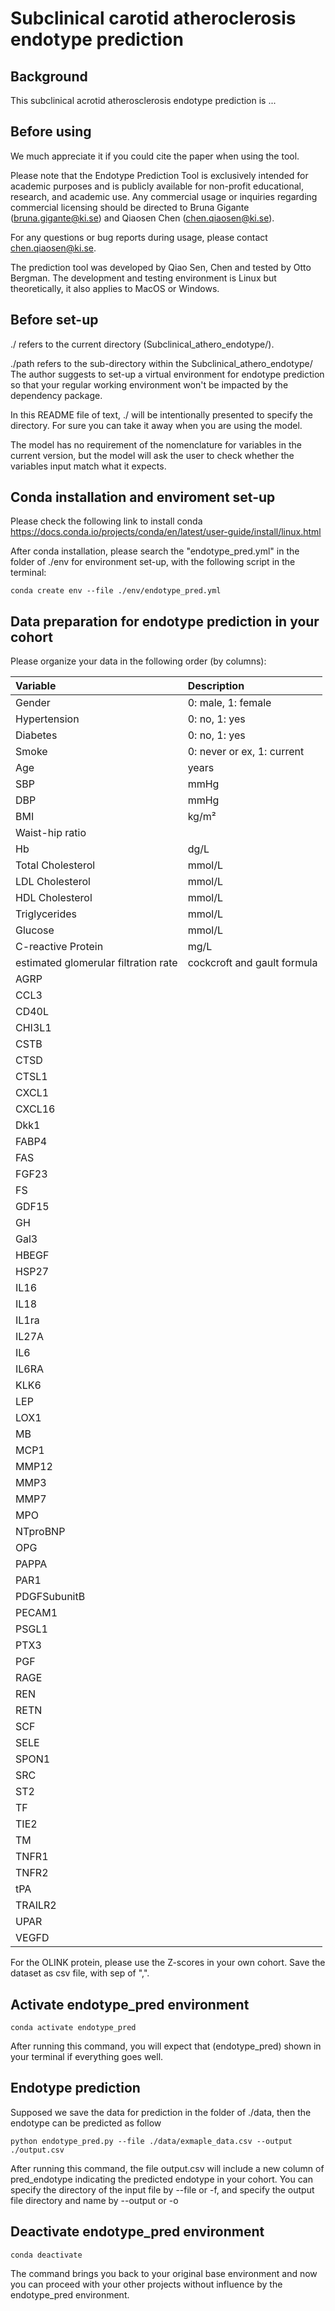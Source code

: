 # Subclinical carotid atheroclerosis endotype prediction

## Background

This subclinical acrotid atherosclerosis endotype prediction is ...

## Before using

We much appreciate it if you could cite the paper when using the tool.

Please note that the Endotype Prediction Tool is exclusively intended for academic purposes and is publicly available for non-profit educational, research, and academic use. Any commercial usage or inquiries regarding commercial licensing should be directed to Bruna Gigante (bruna.gigante@ki.se) and Qiaosen Chen (chen.qiaosen@ki.se). 

For any questions or bug reports during usage, please contact chen.qiaosen@ki.se.

The prediction tool was developed by Qiao Sen, Chen and tested by Otto Bergman. The development and testing environment is Linux but theoretically, it also applies to MacOS or Windows.

## Before set-up
./ refers to the current directory (Subclinical_athero_endotype/).

./path refers to the sub-directory within the Subclinical_athero_endotype/
The author suggests to set-up a virtual environment for endotype prediction so that your regular working environment won't be impacted by the dependency package.

In this README file of text, ./ will be intentionally presented to specify the directory. For sure you can take it away when you are using the model.

The model has no requirement of the nomenclature for variables in the current version, but the model will ask the user to check whether the variables input match what it expects.

## Conda installation and enviroment set-up
Please check the following link to install conda https://docs.conda.io/projects/conda/en/latest/user-guide/install/linux.html

After conda installation, please search the "endotype_pred.yml" in the folder of ./env for environment set-up, with the following script in the terminal:
```
conda create env --file ./env/endotype_pred.yml
```

## Data preparation for endotype prediction in your cohort
Please organize your data in the following order (by columns):

| Variable                | Description                             |
|:------------------------|:----------------------------------------|
| Gender                  | 0: male, 1: female                      |
| Hypertension            | 0: no, 1: yes                           |
| Diabetes                | 0: no, 1: yes                           |
| Smoke                   | 0: never or ex, 1: current              |
| Age                     | years                                   |
| SBP                     | mmHg                                    |
| DBP                     | mmHg                                    |
| BMI                     | kg/m²                                   |
| Waist-hip ratio         |                                         |                                                                |
| Hb                      | dg/L                                    |
| Total Cholesterol       | mmol/L                                  |
| LDL Cholesterol         | mmol/L                                  |
| HDL Cholesterol         | mmol/L                                  |
| Triglycerides           | mmol/L                                  |
| Glucose                 | mmol/L                                  |
| C-reactive Protein      | mg/L                                    |
| estimated glomerular filtration rate| cockcroft and gault formula |
| AGRP                    |                                         |
| CCL3                    |                                         |
| CD40L                   |                                         |
| CHI3L1                  |                                         |
| CSTB                    |                                         |
| CTSD                    |                                         |
| CTSL1                   |                                         |
| CXCL1                   |                                         |
| CXCL16                  |                                         |
| Dkk1                    |                                         |
| FABP4                   |                                         |
| FAS                     |                                         |
| FGF23                   |                                         |
| FS                      |                                         |
| GDF15                   |                                         |
| GH                      |                                         |
| Gal3                    |                                         |
| HBEGF                   |                                         |
| HSP27                   |                                         |
| IL16                    |                                         |
| IL18                    |                                         |
| IL1ra                   |                                         |
| IL27A                   |                                         |
| IL6                     |                                         |
| IL6RA                   |                                         |
| KLK6                    |                                         |
| LEP                     |                                         |
| LOX1                    |                                         |
| MB                      |                                         |
| MCP1                    |                                         |
| MMP12                   |                                         |
| MMP3                    |                                         |
| MMP7                    |                                         |
| MPO                     |                                         |
| NTproBNP                |                                         |
| OPG                     |                                         |
| PAPPA                   |                                         |
| PAR1                    |                                         |
| PDGFSubunitB            |                                         |
| PECAM1                  |                                         |
| PSGL1                   |                                         |
| PTX3                    |                                         |
| PGF                     |                                         |
| RAGE                    |                                         |
| REN                     |                                         |
| RETN                    |                                         |
| SCF                     |                                         |
| SELE                    |                                         |
| SPON1                   |                                         |
| SRC                     |                                         |
| ST2                     |                                         |
| TF                      |                                         |
| TIE2                    |                                         |
| TM                      |                                         |
| TNFR1                   |                                         |
| TNFR2                   |                                         |
| tPA                     |                                         |
| TRAILR2                 |                                         |
| UPAR                    |                                         |
| VEGFD                   |                                         |

For the OLINK protein, please use the Z-scores in your own cohort.
Save the dataset as csv file, with sep of ",".
## Activate endotype_pred environment
```
conda activate endotype_pred
```
After running this command, you will expect that (endotype_pred) shown in your terminal if everything goes well.

## Endotype prediction
Supposed we save the data for prediction in the folder of ./data, then the endotype can be predicted as follow
```
python endotype_pred.py --file ./data/exmaple_data.csv --output ./output.csv
```
After running this command, the file output.csv will include a new column of pred_endotype indicating the predicted endotype in your cohort.
You can specify the directory of the input file by --file or -f, and specify the output file directory and name by --output or -o

## Deactivate endotype_pred environment
```
conda deactivate
```
The command brings you back to your original base environment and now you can proceed with your other projects without influence by the endotype_pred environment.

